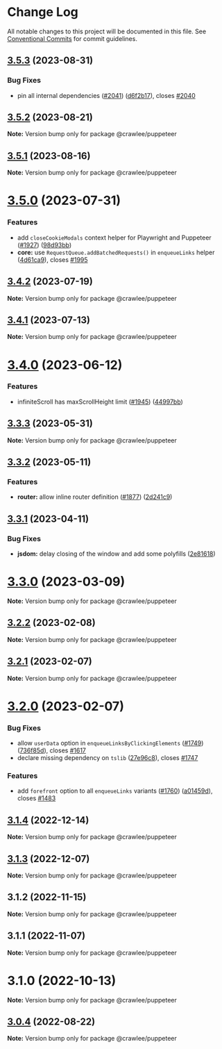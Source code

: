 # Change Log

All notable changes to this project will be documented in this file.
See [Conventional Commits](https://conventionalcommits.org) for commit guidelines.

## [3.5.3](https://github.com/apify/crawlee/compare/v3.5.2...v3.5.3) (2023-08-31)


### Bug Fixes

* pin all internal dependencies ([#2041](https://github.com/apify/crawlee/issues/2041)) ([d6f2b17](https://github.com/apify/crawlee/commit/d6f2b172d4a6776137c7893ca798d5b4a9408e79)), closes [#2040](https://github.com/apify/crawlee/issues/2040)





## [3.5.2](https://github.com/apify/crawlee/compare/v3.5.1...v3.5.2) (2023-08-21)

**Note:** Version bump only for package @crawlee/puppeteer





## [3.5.1](https://github.com/apify/crawlee/compare/v3.5.0...v3.5.1) (2023-08-16)

**Note:** Version bump only for package @crawlee/puppeteer





# [3.5.0](https://github.com/apify/crawlee/compare/v3.4.2...v3.5.0) (2023-07-31)


### Features

* add `closeCookieModals` context helper for Playwright and Puppeteer ([#1927](https://github.com/apify/crawlee/issues/1927)) ([98d93bb](https://github.com/apify/crawlee/commit/98d93bb6713ec219baa83db2ad2cd1d7621a3339))
* **core:** use `RequestQueue.addBatchedRequests()` in `enqueueLinks` helper ([4d61ca9](https://github.com/apify/crawlee/commit/4d61ca934072f8bbb680c842d8b1c9a4452ee73a)), closes [#1995](https://github.com/apify/crawlee/issues/1995)





## [3.4.2](https://github.com/apify/crawlee/compare/v3.4.1...v3.4.2) (2023-07-19)

**Note:** Version bump only for package @crawlee/puppeteer





## [3.4.1](https://github.com/apify/crawlee/compare/v3.4.0...v3.4.1) (2023-07-13)

**Note:** Version bump only for package @crawlee/puppeteer





# [3.4.0](https://github.com/apify/crawlee/compare/v3.3.3...v3.4.0) (2023-06-12)


### Features

* infiniteScroll has maxScrollHeight limit ([#1945](https://github.com/apify/crawlee/issues/1945)) ([44997bb](https://github.com/apify/crawlee/commit/44997bba5bbf33ddb7dbac2f3e26d4bee60d4f47))





## [3.3.3](https://github.com/apify/crawlee/compare/v3.3.2...v3.3.3) (2023-05-31)

**Note:** Version bump only for package @crawlee/puppeteer





## [3.3.2](https://github.com/apify/crawlee/compare/v3.3.1...v3.3.2) (2023-05-11)


### Features

* **router:** allow inline router definition ([#1877](https://github.com/apify/crawlee/issues/1877)) ([2d241c9](https://github.com/apify/crawlee/commit/2d241c9f88964ebd41a181069c378b6b7b5bf262))





## [3.3.1](https://github.com/apify/crawlee/compare/v3.3.0...v3.3.1) (2023-04-11)


### Bug Fixes

* **jsdom:** delay closing of the window and add some polyfills ([2e81618](https://github.com/apify/crawlee/commit/2e81618afb5f3890495e3e5fcfa037eb3319edc9))





# [3.3.0](https://github.com/apify/crawlee/compare/v3.2.2...v3.3.0) (2023-03-09)

**Note:** Version bump only for package @crawlee/puppeteer





## [3.2.2](https://github.com/apify/crawlee/compare/v3.2.1...v3.2.2) (2023-02-08)

**Note:** Version bump only for package @crawlee/puppeteer





## [3.2.1](https://github.com/apify/crawlee/compare/v3.2.0...v3.2.1) (2023-02-07)

**Note:** Version bump only for package @crawlee/puppeteer





# [3.2.0](https://github.com/apify/crawlee/compare/v3.1.4...v3.2.0) (2023-02-07)


### Bug Fixes

* allow `userData` option in `enqueueLinksByClickingElements` ([#1749](https://github.com/apify/crawlee/issues/1749)) ([736f85d](https://github.com/apify/crawlee/commit/736f85d4a3b99a06d0f99f91e33e71976a9458a3)), closes [#1617](https://github.com/apify/crawlee/issues/1617)
* declare missing dependency on `tslib` ([27e96c8](https://github.com/apify/crawlee/commit/27e96c80c26e7fc31809a4b518d699573cb8c662)), closes [#1747](https://github.com/apify/crawlee/issues/1747)


### Features

* add `forefront` option to all `enqueueLinks` variants ([#1760](https://github.com/apify/crawlee/issues/1760)) ([a01459d](https://github.com/apify/crawlee/commit/a01459dffb51162e676354f0aa4811a1d36affa9)), closes [#1483](https://github.com/apify/crawlee/issues/1483)





## [3.1.4](https://github.com/apify/crawlee/compare/v3.1.3...v3.1.4) (2022-12-14)

**Note:** Version bump only for package @crawlee/puppeteer





## [3.1.3](https://github.com/apify/crawlee/compare/v3.1.2...v3.1.3) (2022-12-07)

**Note:** Version bump only for package @crawlee/puppeteer





## 3.1.2 (2022-11-15)

**Note:** Version bump only for package @crawlee/puppeteer





## 3.1.1 (2022-11-07)

**Note:** Version bump only for package @crawlee/puppeteer





# 3.1.0 (2022-10-13)

**Note:** Version bump only for package @crawlee/puppeteer





## [3.0.4](https://github.com/apify/crawlee/compare/v3.0.3...v3.0.4) (2022-08-22)

**Note:** Version bump only for package @crawlee/puppeteer
